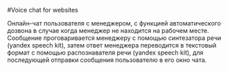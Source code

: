 #Voice chat for websites

Онлайн-чат пользователя с менеджером, с функцией автоматического дозвона в случае когда менеджер не находится на рабочем месте. Сообщение проговаривается менеджеру c помощью синтезатора речи (yandex speech kit), затем ответ менеджера переводится в текстовый формат с помощью распознавателя речи (yandex speech kit), для последующей отправки сообщения пользователю в его окно чата.